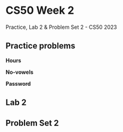 # CS50 Week 2
Practice, Lab 2 &amp; Problem Set 2 - CS50 2023

## Practice problems
**Hours**

**No-vowels**

**Password**

## Lab 2


## Problem Set 2
